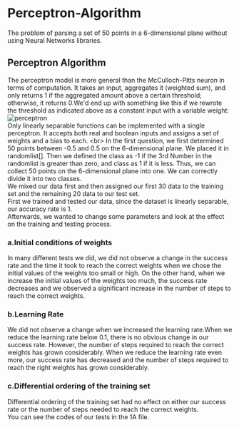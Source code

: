 # Perceptron-Algorithm
The problem of parsing a set of 50 points in a 6-dimensional plane without using Neural Networks libraries.
## Perceptron Algorithm 
The perceptron model is more general than the McCulloch-Pitts neuron in terms of computation. It takes an input, aggregates it (weighted sum), and only returns 1 if the aggregated amount above a certain threshold; otherwise, it returns 0.We'd end up with something like this if we rewrote the threshold as indicated above as a constant input with a variable weight:    <br/>
![perceptron](https://user-images.githubusercontent.com/78887209/157613277-2ccb85ef-5ab9-4d4e-b411-f2de1655090c.png) <br/>
Only linearly separable functions can be implemented with a single perceptron. It accepts both real and boolean inputs and assigns a set of weights and a bias to each.  <br\>
In the first question, we first determined 50 points between -0.5 and 0.5 on the 6-dimensional plane.
We placed it in randomlist[]. Then we defined the class as -1 if the 3rd Number in the randomlist is greater than zero, and class as 1 if it is less. Thus, we can collect 50 points on the 6-dimensional plane into one. We can correctly divide it into two classes. <br/>
We mixed our data first and then assigned our first 30 data to the training set and the remaining 20 data to our test set. <br/>
First we trained and tested our data, since the dataset is linearly separable, our accuracy rate is 1. <br/>
Afterwards, we wanted to change some parameters and look at the effect on the training and testing process. <br/>
### a.Initial conditions of weights
In many different tests we did, we did not observe a change in the success rate and the time it took to reach the correct weights when we chose the initial values ​​of the weights too small or high. On the other hand, when we increase the initial values ​​of the weights too much, the success rate decreases and we observed a significant increase in the number of steps to reach the correct weights.
### b.Learning Rate
We did not observe a change when we increased the learning rate.When we reduce the learning rate below 0.1, there is no obvious change in our success rate.
However, the number of steps required to reach the correct weights has grown considerably. When we reduce the learning rate even more, our success rate has decreased and the number of steps required to reach the right weights has grown considerably.
### c.Differential ordering of the training set
Differential ordering of the training set had no effect on either our success rate or the number of steps needed to reach the correct weights. <br/>
You can see the codes of our tests in the 1A file.
